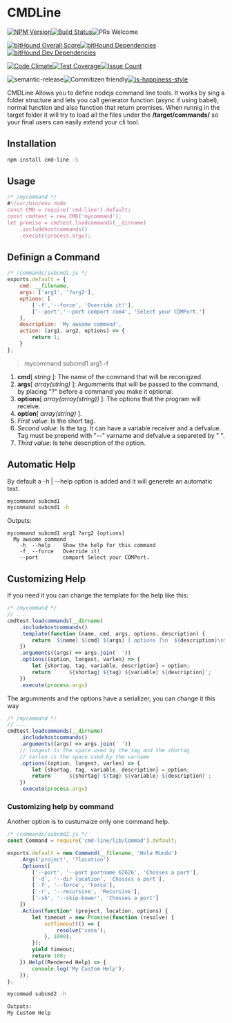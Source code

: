  # CMDLine

 [![NPM Version](http://img.shields.io/npm/v/cmd-line.svg?style=flat-square)](https://www.npmjs.org/package/cmd-line)[![Build Status](https://img.shields.io/travis/gerard2p/cmd-line/master.svg?style=flat-square)](https://travis-ci.org/gerard2p/cmd-line)![PRs Welcome](https://img.shields.io/badge/PRs%20🔀-Welcome-brightgreen.svg?style=flat-square)

 [![bitHound Overall Score](https://www.bithound.io/github/gerard2p/cmd-line/badges/score.svg?style=flat-square)](https://www.bithound.io/github/gerard2p/cmd-line)[![bitHound Dependencies](https://www.bithound.io/github/gerard2p/cmd-line/badges/dependencies.svg?style=flat-square)](https://www.bithound.io/github/gerard2p/cmd-line/master/dependencies/npm)[![bitHound Dev Dependencies](https://www.bithound.io/github/gerard2p/cmd-line/badges/devDependencies.svg?style=flat-square)](https://www.bithound.io/github/gerard2p/cmd-line/master/dependencies/npm)

[![Code Climate](https://codeclimate.com/github/gerard2p/cmd-line/badges/gpa.svg?style=flat-square)](https://codeclimate.com/github/gerard2p/cmd-line)[![Test Coverage](https://codeclimate.com/github/gerard2p/cmd-line/badges/coverage.svg?style=flat-square)](https://codeclimate.com/github/gerard2p/cmd-line/coverage)[![Issue Count](https://codeclimate.com/github/gerard2p/cmd-line/badges/issue_count.svg?style=flat-square)](https://codeclimate.com/github/gerard2p/cmd-line)

![semantic-release](https://img.shields.io/badge/%20%20%F0%9F%93%A6%F0%9F%9A%80-semantic--release-e10079.svg?style=flat-square)![Commitizen friendly](https://img.shields.io/badge/commitizen-friendly-brightgreen.svg?style=flat-square)[![js-happiness-style](https://img.shields.io/badge/code%20style-happiness-brightgreen.svg?style=flat-square)](https://github.com/JedWatson/happiness)

CMDLine Allows you to define nodejs command line tools. It works by sing a folder structure and lets you call generator function (async if using babel), normal function and also function that return promises.
When runnig in the target folder it will try to load all the files under the **/target/commands/** so your final users can easily extend your cli tool.

## Installation
```sh
npm install cmd-line -S
```
## Usage
```javascript
/* /mycommand */
#!/usr/bin/env node
const CMD = require('cmd-line').default;
const cmdtest = new CMD('mycommand');
let promise = cmdtest.loadcommands(__dirname)
	.includehostcommands()
	.execute(process.argv);
```
## Definign a Command
```javascript
/* /commands/subcmd1.js */
exports.default = {
	cmd: __filename,
	args: ['arg1', '?arg2'],
	options: [
		['-f','--force', 'Override it!'],
		['--port','--port comport com4', 'Select your COMPort.']
	],
	description: 'My awsome command',
	action: (arg1, arg2, options) => {
		return 1;
	}
};
```
> mycommand subcmd1 arg1 -f

1. **cmd**[ *string* ]:  The name of the command that will be reconigzed.
1. **args**[ *array(string)* ]: Argumments that will be passed to the command, by placing "?" before a command you make it optional.
1. **options**[ *array(array(string))* ]:  The options that the program will receive.
 1. **option**[ *array(string)* ].
   1. *First value*: Is the short tag.
   1. *Second value*: Is the tag. It can have a variable receiver and a defvalue. Tag must be prepend with "--" varname and defvalue a separeted by " ".
   1. *Third value*: Is tehe description of the option.

## Automatic Help
By default a -h | --help option is added and it will generete an automatic text.
```sh
mycommand subcmd1
mycommand subcmd1 -h
```
Outputs:
```
mycommand subcmd1 arg1 ?arg2 [options]
  My awsome command
	-h  --help    Show the help for this command
	-f  --force   Override it!
	--port        comport Select your COMPort.
```

## Customizing Help
If you need it you can change the template for the help like this:
```javascript
/* /mycommand */
// ...
cmdtest.loadcommands(__dirname)
	.includehostcommands()
	.template(function (name, cmd, args, options, description) {
		return `${name} ${cmd} ${args} [ options ]\n  ${description}\n${options.join('\n')}`;
	})
	.arguments((args) => args.join(' '))
	.options((option, longest, varlen) => {
		let {shortag, tag, variable, description} = option;
		return `    ${shortag} ${tag} ${variable} ${description}`;
	})
	.execute(process.argv)
```
The argumments and the options have a serializer, you can change it this way
```javascript
/* /mycommand */
// ...
cmdtest.loadcommands(__dirname)
	.includehostcommands()
	.arguments((args) => args.join(' '))
	// longest is the space used by the tag and the shortag
	// varlen is the space used by the varname
	.options((option, longest, varlen) => {
		let {shortag, tag, variable, description} = option;
		return `    ${shortag} ${tag} ${variable} ${description}`;
	})
	.execute(process.argv)
```

### Customizing help by command
Another option is to custumaize only one command help.
```javascript
/* /commands/subcmd2.js */
const Command = require('cmd-line/lib/Commad').default;

exports.default = new Command(__filename, 'Hola Mundo')
	.Args('project', '?location')
	.Options([
		['--port', '--port portname 62626', 'Chosses a port'],
		['-d', '--dir location', 'Chosses a port'],
		['-f', '--force', 'Force'],
		['-r', '--recursive', 'Recursive'],
		['-sb', '--skip-bower', 'Chosses a port']
	])
	.Action(function* (project, location, options) {
		let timeout = new Promise(function (resolve) {
			setTimeout(() => {
				resolve('casa');
			}, 1000);
		});
		yield timeout;
    	return 100;
	}).Help((Rendered Help) => {
		console.log('My Custom Help');
	});
};
```
```sh
mycommad subcmd2 -h

Outputs:
My Custom Help
```
